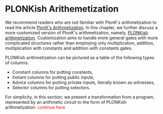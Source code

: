 # PLONKish Arithemetization
We recommend readers who are not familiar with PlonK's arithmetization to read the article [PlonK's Arithmetization](./../../plonk/arithmetization/section.md). In this chapter, we further discuss a more customized version of PlonK's arithmetization, namely, [PLONKish arithmetization](https://zcash.github.io/halo2/). Customization aims to handle more general gates with more complicated structures rather than employing only multiplication, addition, multiplication with constants and addition with constants gates. 

PLONKish arithmetization can be pictured as a table of the following types of columns:
- Constant columns for putting constants,
- Instant columns for putting public inputs,
- Advice columns for putting private inputs, literally known as witnesses,
- Selector columns for putting selectors.

For simplicity, in this section, we present a transformation from a program, represented by an arithmetic circuit to the form of PLONKish arithmetization. <span style="color:red">continue here</span>